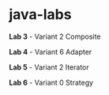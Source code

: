 # java-labs



**Lab 3** - Variant 2 Composite

**Lab 4** - Variant 6 Adapter

**Lab 5** - Variant 2 Iterator

**Lab 6** - Variant 0 Strategy
